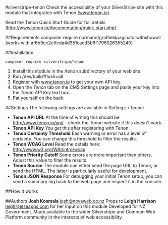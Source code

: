 #silverstripe-tenon
Check the accessibility of your SilverStripe site with this module that integrates with Tenon (www.tenon.io).

Read the Tenon Quick Start Guide for full details (http://www.tenon.io/documentation/quick-start.php).

##Requirements
composer require normann/gridfieldpaginatorwithshowall (works with af6b9ee2effcda4d351cacd3b6f1796026355240)

##Installation

```
composer require silverstripe/tenon
```

1. Install this module in the /tenon subdirectory of your web site.
2. Run /dev/build?flush=all
3. Register with www.tenon.io to get your own API key.
4. Open the *Tenon* tab on the CMS Settings page and paste your key into the *Tenon API Key* text box.
5. Pat yourself on the back

##Settings
The following settings are available in *Settings->Tenon*:
+ **Tenon API URL** At the time of writing this should be http://www.tenon.io/api/ - check the Tenon website if this doesn't work.
+ **Tenon API Key** You get this after registering with Tenon.
+ **Tenon Certainty Threshold** Each warning or error has a level of certainty. You can change this threshold to filter the results.
+ **Tenon WCAG Level** Read the details here: http://www.w3.org/WAI/intro/wcag
+ **Tenon Priority Cutoff** Some errors are more important than others. Adjust this value to filter the results.
+ **Tenon Source** The module can either send the page URL to Tenon, or send the HTML. The latter is particularly useful for development.
+ **Tenon JSON Response** For debugging your initial Tenon setup, you can send a summary log back to the web page and inspect it in the console.

##How it works

##Authors
**Josh Kosmala** josh@novaweb.co.nz
Props to **Leigh Harrison** leigh@elseapps.com for her input on this module
Developed for NZ Government. Made available to the wider Silverstripe and Common Web Platform community in the interests of web accessibility.

